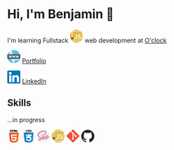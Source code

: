 # Hi, I'm Benjamin 👋

I'm learning Fullstack <img src="img/javascript.svg" alt="javascript" width="30"/> web development at [O'clock](https://oclock.io/)

<img src="img/www.svg" alt="html" width="30"/> [Portfolio](https://www.benjamin-choron.fr/)

<img src="img/linkedin.svg" alt="linkedin" width="30"/> [LinkedIn](https://www.linkedin.com/in/bchoron/)

## Skills

...in progress

<img src="img/html-5.svg" alt="html" width="30"/> <img src="img/css.svg" alt="css" width="30"/> <img src="img/sass.svg" alt="sass" width="30"/> <img src="img/javascript.svg" alt="javascript" width="30"/> <img src="img/git.svg" alt="git" width="30"/> <img src="img/github.svg" alt="github" width="30"/>
